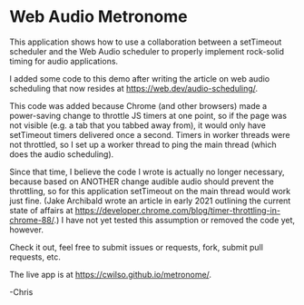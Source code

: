 # Web Audio Metronome

This application shows how to use a collaboration between a setTimeout scheduler and the Web Audio scheduler to properly implement rock-solid timing for audio applications.

I added some code to this demo after writing the article on web audio scheduling that now resides at https://web.dev/audio-scheduling/.  

This code was added because Chrome (and other browsers) made a power-saving change to throttle JS timers at one point, so if the page was not visible (e.g. a tab that you tabbed away from), it would only have setTimeout timers delivered once a second.   Timers in worker threads were not throttled, so I set up a worker thread to ping the main thread (which does the audio scheduling). 

Since that time, I believe the code I wrote is actually no longer necessary, because based on ANOTHER change audible audio should prevent the throttling, so for this application setTimeout on the main thread would work just fine.  (Jake Archibald wrote an article in early 2021 outlining the current state of affairs at https://developer.chrome.com/blog/timer-throttling-in-chrome-88/.) I have not yet tested this assumption or removed the code yet, however.

Check it out, feel free to submit issues or requests, fork, submit pull requests, etc.

The live app is at https://cwilso.github.io/metronome/.

-Chris
